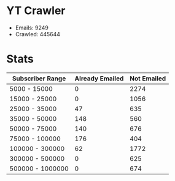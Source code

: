 # YT Crawler
- Emails: 9249
- Crawled: 445644

# Stats
| Subscriber Range  | Already Emailed | Not Emailed |
|-------|-------|-------|
| 5000 - 15000 | 0 | 2274 |
| 15000 - 25000 | 0 | 1056 |
| 25000 - 35000 | 47 | 635 |
| 35000 - 50000 | 148 | 560 |
| 50000 - 75000 | 140 | 676 |
| 75000 - 100000 | 176 | 404 |
| 100000 - 300000 | 62 | 1772 |
| 300000 - 500000 | 0 | 625 |
| 500000 - 1000000 | 0 | 674 |
